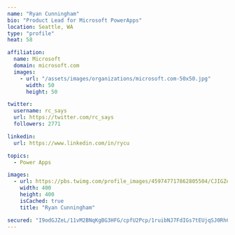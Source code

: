 ```yaml
---
name: "Ryan Cunningham"
bio: "Product Lead for Microsoft PowerApps"
location: Seattle, WA
type: "profile"
heat: 58

affiliation:
  name: Microsoft
  domain: microsoft.com
  images:
    - url: "/assets/images/organizations/microsoft.com-50x50.jpg"
      width: 50
      height: 50

twitter:
  username: rc_says
  url: https://twitter.com/rc_says
  followers: 2771

linkedin:
  url: https://www.linkedin.com/in/rycu

topics:
  - Power Apps

images:
  - url: https://pbs.twimg.com/profile_images/459747717862805504/CJIGZejd_400x400.png
    width: 400
    height: 400
    isCached: true
    title: "Ryan Cunningham"

secured: "I9odGJZeL/11vM2BNqKgBG3HFG/cpfU2Pcp/1ruibNJ7FdIGs7tEUjqSJ0Rh6R7g40dZx/r8/veH4DkEY6yDsfTSFLQCP30rrefIgi4UiY82SLksNWm27PED8mJiTYJWl3+CNCKFUDF4/F6+BZk1ff3U/kmLWfa2xoR+8DmbhdjyF/xA7zSap6E+nwS8s/2UXOs0lKiplPyStTfEKutMBYjd92JbF/6BfKhyJ8LTzzM3w0MGQ4UmgO3T/xynM0nqWZHjFvUH45U7ur279IVW16PSoDhD5VP7crj3MrBJCeamsE8tTDoL3GJUKCTP62rqHfRgZmFg8ah1IF1tEbyxd7vTW7U9pnAzPecOzBq8wWWl40OXHUlD8f4lXuZG54+rBCiUTEgZZwv2MCQV/i2KHTc/7/vTLzswY0BZJXQfcNg=;jjHL9wkfk6dAKTMTghPGHw=="
---
```


